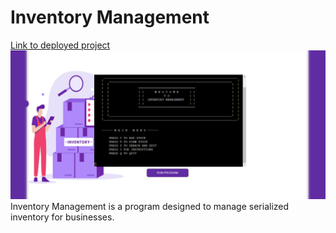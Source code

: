 # Inventory Management
[Link to deployed project](https://pp3-inventory-management-app.herokuapp.com/)
![Image of the app](./images/readme_img/app.PNG)
Inventory Management is a program designed to manage serialized inventory for businesses. 